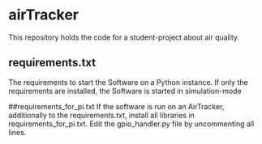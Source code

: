 # airTracker
This repository holds the code for a student-project about air quality.


## requirements.txt
The requirements to start the Software on a Python instance. If only the requirements are installed, the Software is started in simulation-mode

##requirements_for_pi.txt
If the software is run on an AirTracker, additionally to the requirements.txt, install all libraries in requirements_for_pi.txt. Edit the gpio_handler.py file by uncommenting all lines.

